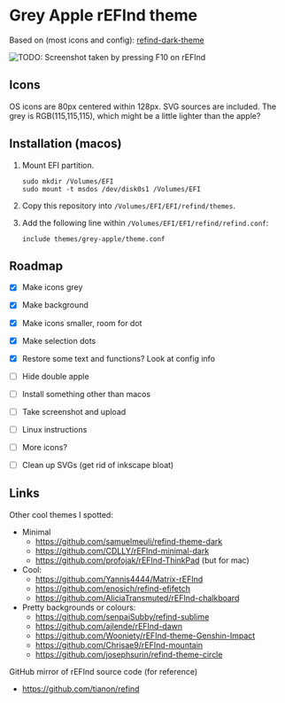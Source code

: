 Grey Apple rEFInd theme
=======================

Based on (most icons and config):
[refind-dark-theme](https://github.com/samuelmeuli/refind-theme-dark)


![TODO: Screenshot taken by pressing F10 on rEFInd]()


Icons
-----

OS icons are 80px centered within 128px. SVG sources are included.
The grey is RGB(115,115,115), which might be a little lighter than
the apple?


Installation (macos)
--------------------

1. Mount EFI partition.
   ```
   sudo mkdir /Volumes/EFI
   sudo mount -t msdos /dev/disk0s1 /Volumes/EFI
   ```

2. Copy this repository into `/Volumes/EFI/EFI/refind/themes`.
    
3. Add the following line within `/Volumes/EFI/EFI/refind/refind.conf`:
   ```
   include themes/grey-apple/theme.conf
   ```


Roadmap
-------

* [x] Make icons grey
* [x] Make background
* [x] Make icons smaller, room for dot
* [x] Make selection dots
* [x] Restore some text and functions? Look at config info
* [ ] Hide double apple
* [ ] Install something other than macos
* [ ] Take screenshot and upload
* [ ] Linux instructions
* [ ] More icons?
* [ ] Clean up SVGs (get rid of inkscape bloat)


Links
-----

Other cool themes I spotted:

* Minimal
  * https://github.com/samuelmeuli/refind-theme-dark
  * https://github.com/CDLLY/rEFInd-minimal-dark
  * https://github.com/profojak/rEFInd-ThinkPad (but for mac)
* Cool:
  * https://github.com/Yannis4444/Matrix-rEFInd
  * https://github.com/enosich/refind-efifetch
  * https://github.com/AliciaTransmuted/rEFInd-chalkboard
* Pretty backgrounds or colours:
  * https://github.com/senpaiSubby/refind-sublime
  * https://github.com/ajlende/rEFInd-dawn
  * https://github.com/Wooniety/rEFInd-theme-Genshin-Impact
  * https://github.com/Chrisae9/rEFInd-mountain
  * https://github.com/josephsurin/refind-theme-circle

GitHub mirror of rEFInd source code (for reference)

* https://github.com/tianon/refind
